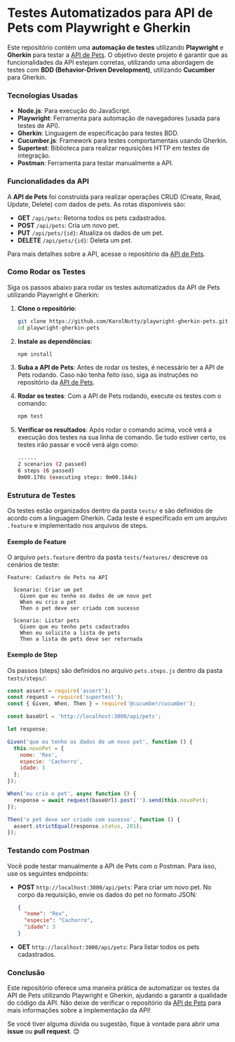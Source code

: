 # Testes Automatizados para API de Pets com Playwright e Gherkin

Este repositório contém uma **automação de testes** utilizando **Playwright** e **Gherkin** para testar a [API de Pets](https://github.com/KarolNutty/api-de-pets). O objetivo deste projeto é garantir que as funcionalidades da API estejam corretas, utilizando uma abordagem de testes com **BDD (Behavior-Driven Development)**, utilizando **Cucumber** para Gherkin.

### Tecnologias Usadas

- **Node.js**: Para execução do JavaScript.
- **Playwright**: Ferramenta para automação de navegadores (usada para testes de API).
- **Gherkin**: Linguagem de especificação para testes BDD.
- **Cucumber.js**: Framework para testes comportamentais usando Gherkin.
- **Supertest**: Biblioteca para realizar requisições HTTP em testes de integração.
- **Postman**: Ferramenta para testar manualmente a API.
  
### Funcionalidades da API

A **API de Pets** foi construída para realizar operações CRUD (Create, Read, Update, Delete) com dados de pets. As rotas disponíveis são:

- **GET** `/api/pets`: Retorna todos os pets cadastrados.
- **POST** `/api/pets`: Cria um novo pet.
- **PUT** `/api/pets/{id}`: Atualiza os dados de um pet.
- **DELETE** `/api/pets/{id}`: Deleta um pet.

Para mais detalhes sobre a API, acesse o repositório da [API de Pets](https://github.com/KarolNutty/api-de-pets).

### Como Rodar os Testes

Siga os passos abaixo para rodar os testes automatizados da API de Pets utilizando Playwright e Gherkin:

1. **Clone o repositório**:
   ```bash
   git clone https://github.com/KarolNutty/playwright-gherkin-pets.git
   cd playwright-gherkin-pets
   ```

2. **Instale as dependências**:
   ```bash
   npm install
   ```

3. **Suba a API de Pets**:
   Antes de rodar os testes, é necessário ter a API de Pets rodando. Caso não tenha feito isso, siga as instruções no repositório da [API de Pets](https://github.com/KarolNutty/api-de-pets).

4. **Rodar os testes**:
   Com a API de Pets rodando, execute os testes com o comando:
   ```bash
   npm test
   ```

5. **Verificar os resultados**:
   Após rodar o comando acima, você verá a execução dos testes na sua linha de comando. Se tudo estiver certo, os testes irão passar e você verá algo como:

   ```bash
   ...... 
   2 scenarios (2 passed)
   6 steps (6 passed)
   0m00.178s (executing steps: 0m00.164s)
   ```

### Estrutura de Testes

Os testes estão organizados dentro da pasta `tests/` e são definidos de acordo com a linguagem Gherkin. Cada teste é especificado em um arquivo `.feature` e implementado nos arquivos de steps.

#### Exemplo de Feature

O arquivo `pets.feature` dentro da pasta `tests/features/` descreve os cenários de teste:

```gherkin
Feature: Cadastro de Pets na API

  Scenario: Criar um pet
    Given que eu tenho os dados de um novo pet
    When eu crio o pet
    Then o pet deve ser criado com sucesso

  Scenario: Listar pets
    Given que eu tenho pets cadastrados
    When eu solicito a lista de pets
    Then a lista de pets deve ser retornada
```

#### Exemplo de Step

Os passos (steps) são definidos no arquivo `pets.steps.js` dentro da pasta `tests/steps/`:

```javascript
const assert = require('assert');
const request = require('supertest');
const { Given, When, Then } = require('@cucumber/cucumber');

const baseUrl = 'http://localhost:3000/api/pets';

let response;

Given('que eu tenho os dados de um novo pet', function () {
  this.novoPet = {
    nome: 'Rex',
    especie: 'Cachorro',
    idade: 3
  };
});

When('eu crio o pet', async function () {
  response = await request(baseUrl).post('').send(this.novoPet);
});

Then('o pet deve ser criado com sucesso', function () {
  assert.strictEqual(response.status, 201);
});
```

### Testando com Postman

Você pode testar manualmente a API de Pets com o Postman. Para isso, use os seguintes endpoints:

- **POST** `http://localhost:3000/api/pets`: Para criar um novo pet. No corpo da requisição, envie os dados do pet no formato JSON:
  ```json
  {
    "nome": "Rex",
    "especie": "Cachorro",
    "idade": 3
  }
  ```
- **GET** `http://localhost:3000/api/pets`: Para listar todos os pets cadastrados.

### Conclusão

Este repositório oferece uma maneira prática de automatizar os testes da API de Pets utilizando Playwright e Gherkin, ajudando a garantir a qualidade do código da API. Não deixe de verificar o repositório da [API de Pets](https://github.com/KarolNutty/api-de-pets) para mais informações sobre a implementação da API!

Se você tiver alguma dúvida ou sugestão, fique à vontade para abrir uma **issue** ou **pull request**. 😊
```

